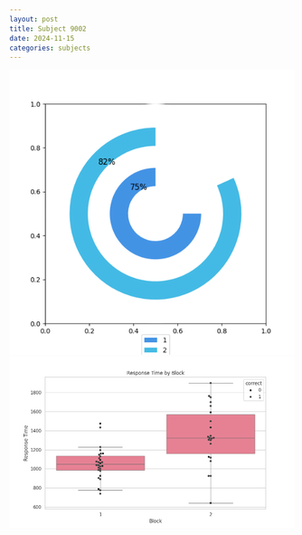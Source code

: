 ```yaml
---
layout: post
title: Subject 9002
date: 2024-11-15
categories: subjects
---
```


![](data/9002/run-7/9002__acc_test.png)
![](data/9002/run-7/9002_rt.png)
